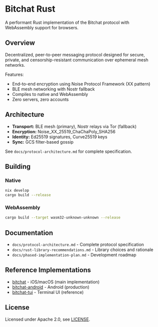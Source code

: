 # Bitchat Rust

A performant Rust implementation of the Bitchat protocol with WebAssembly support for browsers.

## Overview

Decentralized, peer-to-peer messaging protocol designed for secure, private, and censorship-resistant communication over ephemeral mesh networks.

Features:
- End-to-end encryption using Noise Protocol Framework (XX pattern)
- BLE mesh networking with Nostr fallback
- Compiles to native and WebAssembly
- Zero servers, zero accounts

## Architecture

- **Transport:** BLE mesh (primary), Nostr relays via Tor (fallback)
- **Encryption:** Noise_XX_25519_ChaChaPoly_SHA256
- **Identity:** Ed25519 signatures, Curve25519 keys
- **Sync:** GCS filter-based gossip

See `docs/protocol-architecture.md` for complete specification.

## Building

### Native
```bash
nix develop
cargo build --release
```

### WebAssembly
```bash
cargo build --target wasm32-unknown-unknown --release
```

## Documentation

- `docs/protocol-architecture.md` - Complete protocol specification
- `docs/rust-library-recommendations.md` - Library choices and rationale
- `docs/phased-implementation-plan.md` - Development roadmap

## Reference Implementations

- [bitchat](https://github.com/bitchat-dev/bitchat) - iOS/macOS (main implementation)
- [bitchat-android](https://github.com/bitchat-dev/bitchat-android) - Android (production)
- [bitchat-tui](https://github.com/bitchat-dev/bitchat-tui) - Terminal UI (reference)

## License

Licensed under Apache 2.0, see [LICENSE](LICENSE).

